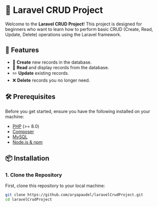 # 🌟 Laravel CRUD Project

Welcome to the **Laravel CRUD Project**! This project is designed for beginners who want to learn how to perform basic CRUD (Create, Read, Update, Delete) operations using the Laravel framework.

## 🚀 Features

- 📝 **Create** new records in the database.
- 👀 **Read** and display records from the database.
- ✏️ **Update** existing records.
- ❌ **Delete** records you no longer need.

## 🛠️ Prerequisites

Before you get started, ensure you have the following installed on your machine:

- [PHP](https://www.php.net/downloads.php) (>= 8.0)
- [Composer](https://getcomposer.org/download/)
- [MySQL](https://www.mysql.com/downloads/)
- [Node.js & npm](https://nodejs.org/en/download/)

## 📦 Installation

### 1. Clone the Repository

First, clone this repository to your local machine:

```bash
git clone https://github.com/aryapaudel/laravelCrudProject.git
cd laravelCrudProject
